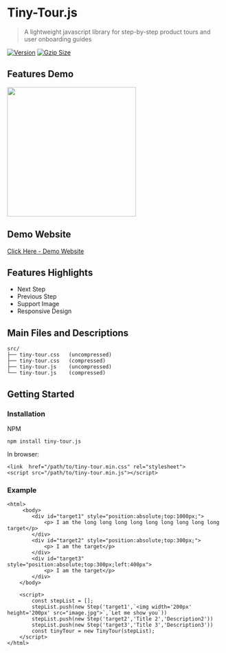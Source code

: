 # Tiny-Tour.js
> A lightweight javascript library for step-by-step product tours and user onboarding guides

[![Version](https://img.shields.io/npm/v/tiny-tour.js.svg)](https://www.npmjs.com/package/tiny-tour.js) 
[![Gzip Size](https://img.shields.io/bundlephobia/minzip/tiny-tour.js.svg)](https://unpkg.com/tinyview.js@1.0.3/tiny-tour.min.js)

## Features Demo
<img src="https://github.com/jacksonCV1114/tiny-tour/blob/master/demo.gif" width="300"/>

## Demo Website
[Click Here - Demo Website](https://htmlpreview.github.io/?https://github.com/jacksonCV1114/tiny-tour/blob/master/demo/index.html)
## Features Highlights
* Next Step
* Previous Step
* Support Image
* Responsive Design

## Main Files and Descriptions
```
src/
├── tiny-tour.css   (uncompressed)
├── tiny-tour.css   (compressed)
├── tiny-tour.js    (uncompressed)
└── tiny-tour.js    (compressed)
```

## Getting Started

### Installation

NPM
```
npm install tiny-tour.js
```
In browser:
```
<link  href="/path/to/tiny-tour.min.css" rel="stylesheet">
<script src="/path/to/tiny-tour.min.js"></script>
```
### Example
```
<html>
     <body>
        <div id="target1" style="position:absolute;top:1000px;">
            <p> I am the long long long long long long long long long target</p>
        </div>  
        <div id="target2" style="position:absolute;top:300px;">
            <p> I am the target</p>
        </div>  
        <div id="target3" style="position:absolute;top:300px;left:400px">
            <p> I am the target</p>
        </div>  
    </body>
  
    <script>
        const stepList = [];
        stepList.push(new Step('target1',`<img width='200px' height='200px' src="image.jpg">`,`Let me show you`))
        stepList.push(new Step('target2','Title 2','Description2'))
        stepList.push(new Step('target3','Title 3','Description3'))
        const tinyTour = new TinyTour(stepList);
    </script>
</html>
```

